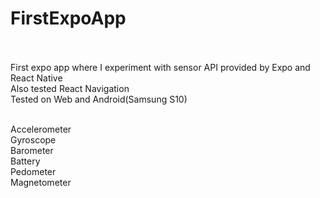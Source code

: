 # FirstExpoApp<br><br>

First expo app where I experiment with sensor API provided by Expo and React Native<br>
Also tested React Navigation<br>
Tested on Web and Android(Samsung S10)<br><br>

Accelerometer
<br>Gyroscope
<br>Barometer
<br>Battery
<br>Pedometer
<br>Magnetometer
